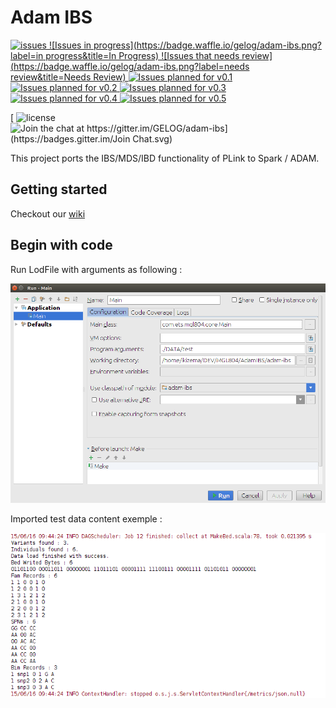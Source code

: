 # Adam IBS
[ ![issues](https://img.shields.io/github/issues/gelog/adam-ibs.svg)  ![Issues in progress](https://badge.waffle.io/gelog/adam-ibs.png?label=in progress&title=In Progress)  ![Issues that needs review](https://badge.waffle.io/gelog/adam-ibs.png?label=needs review&title=Needs Review)  ![Issues planned for v0.1](https://badge.waffle.io/gelog/adam-ibs.png?label=v0.1&title=v0.1)  ![Issues planned for v0.2](https://badge.waffle.io/gelog/adam-ibs.png?label=v0.2&title=v0.2)  ![Issues planned for v0.3](https://badge.waffle.io/gelog/adam-ibs.png?label=v0.3&title=v0.3)  ![Issues planned for v0.4](https://badge.waffle.io/gelog/adam-ibs.png?label=v0.4&title=v0.4)  ![Issues planned for v0.5](https://badge.waffle.io/gelog/adam-ibs.png?label=v0.5&title=v0.5)  ](https://waffle.io/gelog/adam-ibs)

[ ![license](https://img.shields.io/github/license/gelog/adam-ibs.svg) ![Join the chat at https://gitter.im/GELOG/adam-ibs](https://badges.gitter.im/Join Chat.svg)](https://gitter.im/GELOG/adam-ibs?utm_source=badge&utm_medium=badge&utm_campaign=pr-badge&utm_content=badge)

This project ports the IBS/MDS/IBD functionality of PLink to Spark / ADAM.


## Getting started
Checkout our [wiki](https://github.com/GELOG/adam-ibs/wiki)

## Begin with code
Run LodFile with arguments as following :

![image](./WIKI/img/Exemple_Run_Config.png)


Imported test data content exemple :

![image](./WIKI/img/Exemple_Run_Config_output.png)